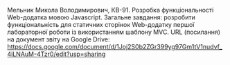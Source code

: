 Мельник Микола Володимирович, КВ-91. Розробка функціональності Web-додатка мовою Javascript. Загальне завдання: розробити функціональність для статичних сторінок Web-додатку першої лабораторної роботи із використанням шаблону MVC. URL (посилання) на документ звіту на Google Drive: https://docs.google.com/document/d/1Joj2S0b2ZGr399yg97Gm1tV1nudvf_4iLNAuM-4Tzr0/edit?usp=sharing